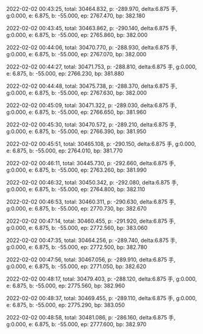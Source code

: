 2022-02-02 00:43:25, total: 30464.832, p: -289.970, delta:6.875 手, g:0.000, e: 6.875, b: -55.000, ep: 2767.470, bp: 382.180

2022-02-02 00:43:45, total: 30463.862, p: -290.140, delta:6.875 手, g:0.000, e: 6.875, b: -55.000, ep: 2765.860, bp: 382.000

2022-02-02 00:44:06, total: 30470.770, p: -288.930, delta:6.875 手, g:0.000, e: 6.875, b: -55.000, ep: 2767.070, bp: 382.000

2022-02-02 00:44:27, total: 30471.753, p: -288.810, delta:6.875 手, g:0.000, e: 6.875, b: -55.000, ep: 2766.230, bp: 381.880

2022-02-02 00:44:48, total: 30475.738, p: -288.370, delta:6.875 手, g:0.000, e: 6.875, b: -55.000, ep: 2767.630, bp: 382.000

2022-02-02 00:45:09, total: 30471.322, p: -289.030, delta:6.875 手, g:0.000, e: 6.875, b: -55.000, ep: 2766.650, bp: 381.960

2022-02-02 00:45:30, total: 30470.572, p: -289.210, delta:6.875 手, g:0.000, e: 6.875, b: -55.000, ep: 2766.390, bp: 381.950

2022-02-02 00:45:51, total: 30465.108, p: -290.150, delta:6.875 手, g:0.000, e: 6.875, b: -55.000, ep: 2764.010, bp: 381.770

2022-02-02 00:46:11, total: 30445.730, p: -292.660, delta:6.875 手, g:0.000, e: 6.875, b: -55.000, ep: 2763.260, bp: 381.990

2022-02-02 00:46:32, total: 30450.342, p: -292.080, delta:6.875 手, g:0.000, e: 6.875, b: -55.000, ep: 2764.800, bp: 382.110

2022-02-02 00:46:53, total: 30460.311, p: -290.630, delta:6.875 手, g:0.000, e: 6.875, b: -55.000, ep: 2770.730, bp: 382.670

2022-02-02 00:47:14, total: 30460.455, p: -291.920, delta:6.875 手, g:0.000, e: 6.875, b: -55.000, ep: 2772.560, bp: 383.060

2022-02-02 00:47:35, total: 30464.256, p: -289.740, delta:6.875 手, g:0.000, e: 6.875, b: -55.000, ep: 2772.500, bp: 382.780

2022-02-02 00:47:56, total: 30467.056, p: -289.910, delta:6.875 手, g:0.000, e: 6.875, b: -55.000, ep: 2771.050, bp: 382.620

2022-02-02 00:48:17, total: 30479.403, p: -288.120, delta:6.875 手, g:0.000, e: 6.875, b: -55.000, ep: 2775.560, bp: 382.960

2022-02-02 00:48:37, total: 30469.455, p: -289.110, delta:6.875 手, g:0.000, e: 6.875, b: -55.000, ep: 2775.290, bp: 383.050

2022-02-02 00:48:58, total: 30481.086, p: -286.160, delta:6.875 手, g:0.000, e: 6.875, b: -55.000, ep: 2777.600, bp: 382.970